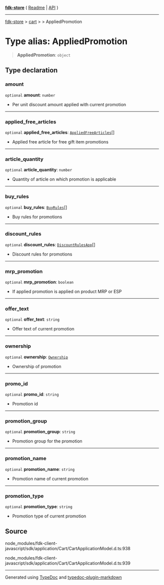 [**fdk-store**](../../../README.md) ( [Readme](../../../README.md) \| [API](../../../API.md) )

---

[fdk-store](../../../API.md) > [cart](../../README.md) > [<internal>](../README.md) > AppliedPromotion

# Type alias: AppliedPromotion

> **AppliedPromotion**: `object`

## Type declaration

### amount

`optional` **amount**: `number`

- Per unit discount amount applied with current promotion

---

### applied_free_articles

`optional` **applied_free_articles**: [`AppliedFreeArticles`](type-alias.AppliedFreeArticles.md)[]

- Applied free
  article for free gift item promotions

---

### article_quantity

`optional` **article_quantity**: `number`

- Quantity of article on which
  promotion is applicable

---

### buy_rules

`optional` **buy_rules**: [`BuyRules`](type-alias.BuyRules.md)[]

- Buy rules for promotions

---

### discount_rules

`optional` **discount_rules**: [`DiscountRulesApp`](type-alias.DiscountRulesApp.md)[]

- Discount rules for promotions

---

### mrp_promotion

`optional` **mrp_promotion**: `boolean`

- If applied promotion is applied on
  product MRP or ESP

---

### offer_text

`optional` **offer_text**: `string`

- Offer text of current promotion

---

### ownership

`optional` **ownership**: [`Ownership`](type-alias.Ownership.md)

- Ownership of promotion

---

### promo_id

`optional` **promo_id**: `string`

- Promotion id

---

### promotion_group

`optional` **promotion_group**: `string`

- Promotion group for the promotion

---

### promotion_name

`optional` **promotion_name**: `string`

- Promotion name of current promotion

---

### promotion_type

`optional` **promotion_type**: `string`

- Promotion type of current promotion

## Source

node_modules/fdk-client-javascript/sdk/application/Cart/CartApplicationModel.d.ts:938

node_modules/fdk-client-javascript/sdk/application/Cart/CartApplicationModel.d.ts:939

---

Generated using [TypeDoc](https://typedoc.org/) and [typedoc-plugin-markdown](https://www.npmjs.com/package/typedoc-plugin-markdown)
